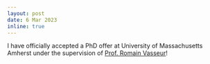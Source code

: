 ```yaml
---
layout: post
date: 6 Mar 2023
inline: true
---
```


I have officially accepted a PhD offer at University of Massachusetts Amherst under the supervision of [Prof. Romain Vasseur](https://sites.google.com/view/romain-vasseur/home)!
